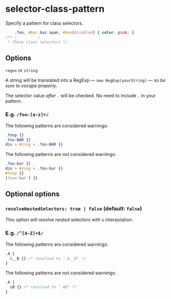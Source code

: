 # selector-class-pattern

Specify a pattern for class selectors.

```css
    .foo, #bar.baz span, #hoo[disabled] { color: pink; }
/** ↑         ↑
 * These class selectors */
```

## Options

`regex` or `string`

A string will be translated into a RegExp — `new RegExp(yourString)` — so *be sure to escape properly*.

The selector value *after `.`* will be checked. No need to include `.` in your pattern.

### E.g. `/foo-[a-z]+/`

The following patterns are considered warnings:

```css
.foop {}
.foo-BAR {}
div > #zing + .foo-BAR {}
```

The following patterns are *not* considered warnings:

```css
.foo-bar {}
div > #zing + .foo-bar {}
#foop {}
[foo='bar'] {}
```

## Optional options

### `resolveNestedSelectors: true | false` (default: `false`)

This option will resolve nested selectors with `&` interpolation.

### E.g. `/^[A-Z]+$/`

The following patterns are considered warnings:

```css
.A {
  &__B {} /* resolved to ".A__B" */
}
```

The following patterns are *not* considered warnings:

```css
.A {
  &B {} /* resolved to ".AB" */
}
```
